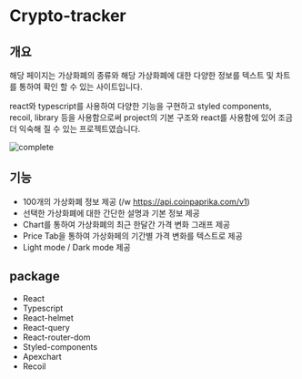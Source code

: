 # Crypto-tracker



## 개요

해당 페이지는 가상화폐의 종류와 해당 가상화폐에 대한 다양한 정보를 텍스트 및 차트를 통하여 확인 할 수 있는 사이트입니다.

react와 typescript를 사용하여 다양한 기능을 구현하고 styled components, recoil, library 등을 사용함으로써 project의 기본 구조와 react를 사용함에 있어 조금 더 익숙해 질 수 있는 프로젝트였습니다.

![complete](/Users/seokyoung-hwang/Documents/Code/crypto-tracker/readme/complete.gif)



## 기능

- 100개의 가상화폐 정보 제공 (/w https://api.coinpaprika.com/v1)
- 선택한 가상화폐에 대한 간단한 설명과 기본 정보 제공
- Chart를 통하여 가상화폐의 최근 한달간 가격 변화 그래프 제공
- Price Tab을 통하여 가상화페의 기간별 가격 변화를 텍스트로 제공
- Light mode / Dark mode 제공



## package

- React
- Typescript
- React-helmet
- React-query
- React-router-dom
- Styled-components
- Apexchart
- Recoil

